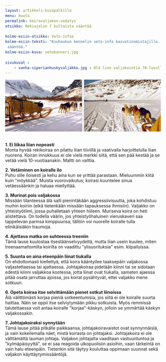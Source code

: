 ```yaml
---
layout: artikkeli-kuvapalkilla
menu: muuta
permalink: koiravaljakon-vedatys
otsikko: Rekiajelun 7 kultaista sääntöä

kolme-esiin-otsikko: Veto-infoa
kolme-esiin-teksti: "Kuuhaukun kennelin veto-info kasvatinomistajille. Rekiajelun 7 kultaista 
 sääntöä."
kolme-esiin-kuva: vetobanneri.jpg

sivukuvat :
    - vanha-siperianhuskyvaljakko.jpg : Old line valjakointia 70-luvulla
---
```

<center>
<img src="images/koiravaljakko-tunturi.jpg"/>
</center><br>

<b>1. Ei liikaa liian nopeasti</b><br>
Monta hyvää rekikoiraa on pilattu liian tiiviillä ja 
vaativalla harjoittelulla liian nuorena. Koiran innokkuus ei ole vielä merkki siitä, 
että sen pää kestää ja se vetää vielä 10-vuotiaanakin. Maltti on valttia.

<b>2. Vetäminen on koiralle ilo</b><br>
Puhu sille iloisesti ja kehu aina kun se yrittää parastaan. 
Mieluummin kiitä kuin "möykkää". Muista vuorovaikutus; koirasi kuuntelee sinua 
vetäessäänkin ja haluaa miellyttää.

<b>3. Murinat pois valjakossa</b><br>
Missään tilanteessa älä salli pienintäkään aggressiivisuutta, 
joka kohdistuu muihin koiriin (eikä tietenkään missään tapauksessa ihmisiin). Valjakko 
on yhteistyötiimi, jossa puhalletaan yhteen hiileen. Muriseva koira on heti alistettava. 
On todella väärin, jos yhteistyöhaluinen vieruskaveri saa tappelevan parinsa kimppuunsa, 
tällöin voi nuorelle koiralle tulla elinikäisiäkin traumoja.

<b>4. Ajettava matka on suhteessa treeniin</b><br>
Tämä lause kuulostaa itsestäänselvyydeltä, 
mutta liian usein kuulee, miten treenaamattomilta koirilta on vaadittu "ylisuorituksia" 
esim. kilpailuissa.

<b>5. Suunta on aina eteenpäin liinat tiukalla</b><br>
On ehdottomasti kiellettyä, että koira 
kääntyilee taaksepäin valjakossa valjastettaessa tai ajattaessa. Johtajakoiraa pidetään 
kiinni tai se sidotaan edestä kiinni valjakkoa kootessa, jotta liinat ovat tiukalla, 
samaten ajaessa pitää osata jarruttaa ajoissa, jos koirat pysähtyvät, ettei valjakko mene sotkuun.

<b>6. Opeta koiraa itse selvittämään pienet sotkut liinoissa</b><br>
Älä välittömästi korjaa 
pieniä sotkeentumisia, jos siitä ei ole koiralle suurta haittaa. Näin se oppii itse 
selviytymään pikku sotkuista. Myös remmissä talutettaessa voit antaa koiralle 
"korjaa"-käskyn, jolloin se ymmärtää käskyn valjakossakin.

<b>7. Johtajakoiraksi synnytään</b><br>
Tämä lause pitää pitkälle paikkaansa, johtajakoiravaistot 
ovat synnynnäisiä, ja vain kokeilemalla näet, mistä koirasta on johtajaksi. Johtajakoira 
ei ole välttämättä lauman johtaja. Valjakon johtajalta vaaditaan vastuuntuntoa ja 
"kylmäpäisyyttä", se ei saa reagoida ulkopuolisiin asioihin, vaan tärkeintä on vain 
halu eteenpäin. Tietenkin sitä täytyy kouluttaa oppimaan suunnat sekä valjakon käyttäytymissääntöjä.
